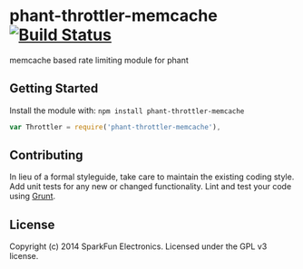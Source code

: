 # phant-throttler-memcache [![Build Status](https://secure.travis-ci.org/sparkfun/phant-throttler-memcache.png?branch=master)](http://travis-ci.org/sparkfun/phant-throttler-memcache)

memcache based rate limiting module for phant

## Getting Started
Install the module with: `npm install phant-throttler-memcache`

```javascript
var Throttler = require('phant-throttler-memcache'),
```

## Contributing
In lieu of a formal styleguide, take care to maintain the existing coding style. Add unit tests for any new or changed functionality. Lint and test your code using [Grunt](http://gruntjs.com/).

## License
Copyright (c) 2014 SparkFun Electronics. Licensed under the GPL v3 license.

